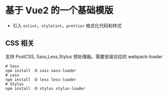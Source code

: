 # 基于 Vue2 的一个基础模版

- 引入 `eslint`，`stylelint`，`prettier` 格式化代码和样式

## CSS 相关

支持 PostCSS, Sass,Less,Stylus 预处理器。需要安装对应的 webpack-loader

```shell
# Sass
npm install -D sass sass-loader
# Less
npm install -D less less-loader
# Stylus
npm install -D stylus stylus-loader
```
